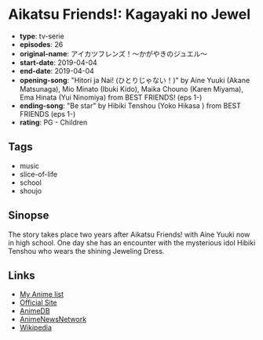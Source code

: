 # Aikatsu Friends!: Kagayaki no Jewel

-   **type**: tv-serie
-   **episodes**: 26
-   **original-name**: アイカツフレンズ！～かがやきのジュエル～
-   **start-date**: 2019-04-04
-   **end-date**: 2019-04-04
-   **opening-song**: "Hitori ja Nai! (ひとりじゃない！)" by Aine Yuuki (Akane Matsunaga), Mio Minato (Ibuki Kido), Maika Chouno (Karen Miyama), Ema Hinata (Yui Ninomiya) from BEST FRIENDS! (eps 1-)
-   **ending-song**: "Be star" by Hibiki Tenshou (Yoko Hikasa ) from BEST FRIENDS (eps 1-)
-   **rating**: PG - Children

## Tags

-   music
-   slice-of-life
-   school
-   shoujo

## Sinopse

The story takes place two years after Aikatsu Friends! with Aine Yuuki now in high school. One day she has an encounter with the mysterious idol Hibiki Tenshou who wears the shining Jeweling Dress.

## Links

-   [My Anime list](https://myanimelist.net/anime/39078/Aikatsu_Friends__Kagayaki_no_Jewel)
-   [Official Site](http://www.aikatsu.net/)
-   [AnimeDB](http://anidb.info/perl-bin/animedb.pl?show=anime&aid=14631)
-   [AnimeNewsNetwork](http://www.animenewsnetwork.com/encyclopedia/anime.php?id=22158)
-   [Wikipedia](https://ja.wikipedia.org/wiki/%E3%82%A2%E3%82%A4%E3%82%AB%E3%83%84%E3%83%95%E3%83%AC%E3%83%B3%E3%82%BA!)
